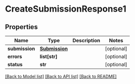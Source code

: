 # CreateSubmissionResponse1

## Properties
Name | Type | Description | Notes
------------ | ------------- | ------------- | -------------
**submission** | [**Submission**](Submission.md) |  | [optional] 
**errors** | **list[str]** |  | [optional] 
**status** | **str** |  | [optional] 

[[Back to Model list]](../README.md#documentation-for-models) [[Back to API list]](../README.md#documentation-for-api-endpoints) [[Back to README]](../README.md)



